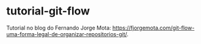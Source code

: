 # tutorial-git-flow

Tutorial no blog do Fernando Jorge Mota: https://fjorgemota.com/git-flow-uma-forma-legal-de-organizar-repositorios-git/.
